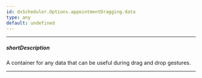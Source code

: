 ```yaml
---
id: dxScheduler.Options.appointmentDragging.data
type: any
default: undefined
---
```

---
##### shortDescription
A container for any data that can be useful during drag and drop gestures.

---
<!-- Description goes here -->